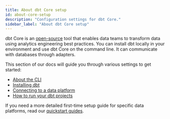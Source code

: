 ```yaml
---
title: About dbt Core setup
id: about-core-setup
description: "Configuration settings for dbt Core."
sidebar_label: "About dbt Core setup"
---
```


dbt Core is an [open-source](https://github.com/dbt-labs/dbt-core) tool that enables data teams to transform data using analytics engineering best practices. You can install dbt locally in your environment and use dbt Core on the command line. It can communicate with databases through adapters.

 This section of our docs will guide you through various settings to get started:

- [About the CLI](/docs/core/about-the-cli)
- [Installing dbt](/docs/core/installation)
- [Connecting to a data platform](/docs/core/connect-data-platform/profiles.yml)
- [How to run your dbt projects](/docs/running-a-dbt-project/run-your-dbt-projects)

If you need a more detailed first-time setup guide for specific data platforms, read our [quickstart guides](https://docs.getdbt.com/quickstarts).
